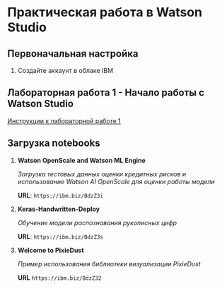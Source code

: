 # Практическая работа в Watson Studio
## Первоначальная настройка
1. Создайте аккаунт в облаке IBM

## Лабораторная работа 1 - Начало работы с Watson Studio
[Инструкции к лабораторной работе 1](./WS-Lab1.md)

## Загрузка notebooks
1. **Watson OpenScale and Watson ML Engine**

    _Загрузка тестовых данных оценки кредитных рисков и использование Watson AI OpenScale для оценки работы модели_

    **URL**:
    `https://ibm.biz/BdzZ3i`


2. **Keras-Handwritten-Deploy**

    _Обучение модели распознавания рукописных цифр_

    **URL**:
    `https://ibm.biz/BdzZ3s`

3. **Welcome to PixieDust**

    _Пример использования библиотеки визуализации PixieDust_

    **URL**
    `https://ibm.biz/BdzZ32`
